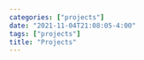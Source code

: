 ```yaml
---
categories: ["projects"]
date: "2021-11-04T21:08:05-4:00"
tags: ["projects"]
title: "Projects"
---
```

